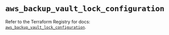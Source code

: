 # `aws_backup_vault_lock_configuration`

Refer to the Terraform Registry for docs: [`aws_backup_vault_lock_configuration`](https://registry.terraform.io/providers/hashicorp/aws/5.54.1/docs/resources/backup_vault_lock_configuration).
